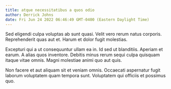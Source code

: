 ```yaml
---
title: atque necessitatibus a quos odio
author: Derrick Johns
date: Fri Jun 24 2022 06:46:49 GMT-0400 (Eastern Daylight Time)
---
```

Sed eligendi culpa voluptas ab sunt quasi. Velit vero rerum natus corporis. Reprehenderit quas aut et. Harum et dolor fugit molestias.

 Excepturi qui a ut consequuntur ullam ea in. Id sed ut blanditiis. Aperiam et earum. A alias quos inventore. Debitis minus rerum sequi culpa quisquam itaque vitae omnis. Magni molestiae animi quo aut quis.

 Non facere et aut aliquam sit et veniam omnis. Occaecati aspernatur fugit laborum voluptatem quam tempora sunt. Voluptatem qui officiis et possimus quo.